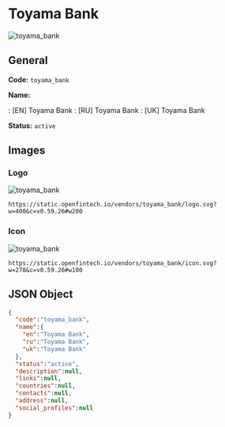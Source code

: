 
# Toyama Bank 
![toyama_bank](https://static.openfintech.io/vendors/toyama_bank/logo.svg?w=400&c=v0.59.26#w200)  

## General 
 
**Code:** `toyama_bank` 
 
**Name:** 
 
:	[EN] Toyama Bank 
:	[RU] Toyama Bank 
:	[UK] Toyama Bank 
 
**Status:** `active` 
 

## Images 

### Logo 
 
![toyama_bank](https://static.openfintech.io/vendors/toyama_bank/logo.svg?w=400&c=v0.59.26#w200)  

```
https://static.openfintech.io/vendors/toyama_bank/logo.svg?w=400&c=v0.59.26#w200
```  

### Icon 
 
![toyama_bank](https://static.openfintech.io/vendors/toyama_bank/icon.svg?w=278&c=v0.59.26#w100)  

```
https://static.openfintech.io/vendors/toyama_bank/icon.svg?w=278&c=v0.59.26#w100
```  

## JSON Object 

```json
{
  "code":"toyama_bank",
  "name":{
    "en":"Toyama Bank",
    "ru":"Toyama Bank",
    "uk":"Toyama Bank"
  },
  "status":"active",
  "description":null,
  "links":null,
  "countries":null,
  "contacts":null,
  "address":null,
  "social_profiles":null
}
```  
